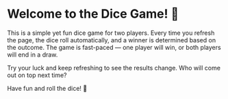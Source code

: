 # Welcome to the Dice Game! 🎲

This is a simple yet fun dice game for two players. Every time you refresh the page, the dice roll automatically, and a winner is determined based on the outcome. The game is fast-paced — one player will win, or both players will end in a draw.

Try your luck and keep refreshing to see the results change. Who will come out on top next time?

Have fun and roll the dice! 🎲
